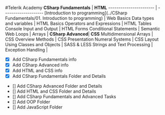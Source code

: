 #Telerik Academy
**CSharp Fundamentals** | **HTML**
----------------------- | --------------------
	[Introduction to programming](../CSharp Fundamentals/01. Introduction to programming) | Web Basics
	Data types and variables | HTML Basics
	Operators and Expressions | HTML Tables
	Console Input and Output | HTML Forms
	Conditional Statements | Semantic Web
	Loops |
	Arrays |
**CSharp Advanced**| **CSS**
	Multidimensional Arrays | CSS Overview
	Methods | CSS Presentation
	Numeral Systems | CSS Layout
	Using Classes and Objects | SASS & LESS
	Strings and Text Processing | 
	Exception Handling |

- [x] Add CSharp Fundamentals info
- [x] Add CSharp Advanced info
- [x] Add HTML and CSS info
- [x] Add CSharp Fundamentals Folder and Details
- [] Add CSharp Advanced Folder and Details
- [] Add HTML and CSS Folder and Details
- [] Add CSharp Fundamentals and Advanced Tasks
- [] Add OOP Folder
- [] Add JavaScript Folder